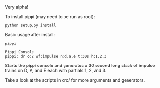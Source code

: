 Very alpha!

To install pippi (may need to be run as root):
    
    python setup.py install

Basic usage after install:

    pippi

    Pippi Console
    pippi: dr o:2 wf:impulse n:d.a.e t:30s h:1.2.3

Starts the pippi console and generates a 30 second long stack of impulse trains on D, A, and E each with partials 1, 2, and 3.

Take a look at the scripts in orc/ for more arguments and generators.
